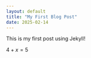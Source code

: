 ```yaml
---
layout: default
title: "My First Blog Post"
date: 2025-02-14
---
```

This is my first post using Jekyll!

$4+x=5$

